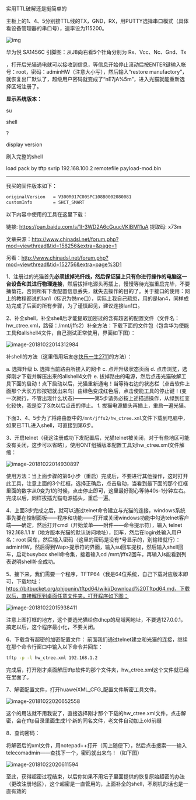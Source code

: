 实用TTL破解还是挺简单的

主板上的1、4、5分别接TTL线的TX，GND，RX，用PUTTY选择串口模式（具体看设备管理器的串口号），速率设为115200。

![img](../代码片段/assets/161626pjle2b4jlpgij3l2.jpg)

华为悦 SA1456C 引脚图：从J8向右看5个针角分别为 Rx、Vcc、Nc、Gnd、Tx

，打开后光猫通电就可以接收到信息，等信息开始停止滚动后按ENTER键输入帐号：root，密码：adminHW（注意大小写），然后输入“restore manufactory”，就恢复出厂默认了，超级用户密码就变成了“nE7jA%5m”，进入光猫就能重新选择区域注册了。



**显示系统版本：**

su

shell

?

display version

刷入完整的shell

load pack by tftp svrip 192.168.100.2 remotefile payload-mod.bin





------

我买的固件版本如下：
```txt
originalVersion   = V300R017C00SPC108B0002080081
customInfo        = SHCT_SMART
```

以下内容中使用的工具在这里下载：

链接: https://pan.baidu.com/s/1I-3WD2A6cGuucVKlBM11uA 提取码: x73m

文章来源：http://www.chinadsl.net/forum.php?mod=viewthread&tid=158256&extra=&page=1

另看：http://www.chinadsl.net/forum.php?mod=viewthread&tid=152756&extra=page%3D1

1、注册过的光猫首先**必须拔掉光纤线，然后保证猫上只有你进行操作的电脑这一台设备和其进行物理连接**，然后拔掉电源头再插上，慢慢等待光猫重启完毕，不要捅菊花，否则所有下发配置信息丢失，就失去操作的目的了。关于接口的使用：网上的教程都说的lan1（标识为悦me口），实际上我自己疏忽，用的是lan4，同样成功完成了后面的所有步骤，为了谨慎起见，建议连接lan1口。

2、补全shell，补全shell后才能提取加密过的含有超密的配置文件（文件名：hw_ctree.xml，路径：/mnt/jffs2）补全方法：下载下面的文件包（包含华为使能工具和allshell4文件，自己测试正常使用，界面如下图）：

![image-20181022014312984](assets/image-20181022014312984.png)



补shell的方法（这里借用坛友@[快乐一生2711](http://chinadsl.net/home.php?mod=space&uid=643008)的方法）：

  a. 选择升级
  b. 选择当前路由所接入的网卡
  c. 点开升级状态页面
  d. 点击浏览，选择刚才下载并解压出来的allshell4文件
  e. 拔掉路由的电源，然后点击光猫破解工具下面的启动！点下启动以后，光猫重新通电！当等待右边的状态栏（点击软件上面那个大长方形按钮就出来鸟）由绿色变成红色后，点击使能工具的停止键！(变一次就行，不管出现什么状态)————第5步请务必按上述描述操作，从绿到红变化较快，我是变了3次以后点击的停止。
  f. 拔猫电源插头再插上，重启一遍光猫。

下面3、4、5步为了将路由器中的`/mnt/jffs2/hw_ctree.xml`文件下载到电脑中，如果已TTL进入shell，可直接到第6步。

3、开启telnet（我这注册成功下发配置后，光猫telnet被关闭，对于有些地区可能没有关闭，这步可以省略），使用ONT组播版本配置工具对hw_ctree.xml文件解缩：

![image-20181022014930897](assets/image-20181022014930897.png)

使用方法：当上面步骤的第6小步（重启）完成后，不要进行其他操作，这时打开此工具，注意上面的3个红框，选择正确后，点击启动，当看到最下面的那个红框里面的数字从0变为1的时候，点击停止即可，这里最好耐心等待40s-1分钟左右。完成以后，同样拔插光猫电源插头，重启一遍。

4、上面3步完成之后，就可以通过telnet命令建立与光猫的连接，windows系统事先要在控制面板——程序和功能——打开或关闭windows功能中勾选telnet客户端——确定，然后打开cmd（开始菜单——附件——命令提示符），输入 telnet 192.168.1.1    #（地方版本光猫的默认访问地址），回车，然后在login处输入用户名：root 回车，然后输入密码（这里的密码是没有*号显示的，别输错就行）：adminHW，然后得到Wap>提示符的界面，输入su回车提权，然后输入shell回车，启动busybox shell命令集，接着输入cd /mnt/jffs2回车，再输入ls能看到列表说明shell补全成功。

5、接下来，我们需要一个程序，TFTP64（我是64位系统，自己下载对应版本即可，下载地址：https://bitbucket.org/phjounin/tftpd64/wiki/Download%20Tftpd64.md，下载以后，直接解压到桌面任意文件夹，打开程序如下图：

![image-20181022015938411](assets/image-20181022015938411.png)

注意上图打框的地方，这个要选光猫给你dhcp的局域网地址，不要选127.0.0.1，搞定以后，这个程序最小化，不要关闭。

6、下载含有超密的加密配置文件：
前面我们通过telnet建立和光猫的连接，继续在那个命令行窗口中输入以下命令并回车：
```bash
tftp -p -l hw_ctree.xml 192.168.1.2 
```
完成后，打开刚才桌面解压tftp软件的那个文件夹，hw_ctree.xml这个文件就已经在里面了。

7、解密配置文件，打开huaweiXML_CFG_配置文件解密工具文件。

![image-20181022020652558](assets/image-20181022020652558.png)

这个的用法就不用我说了，直接选择刚才那个下载的hw_ctree.xml文件，点击解密，会在tftp目录里面生成1个新的同名文件，老文件自动加上old前缀

8、查询密码：

将解密后的xml文件，用notepad++打开（网上随便下），然后点击搜索——输入telecomadmin——查找下一个，密码就出来鸟！（如下图）

![image-20181022020611594](assets/image-20181022020611594.png)

至此，获得超密过程结束，以后你如果不用坛子里面提供的恢复原始超密的办法（更改注册地区），这个超密是一直管用的，上面补全的shell，不刷机的话也是一直有效的